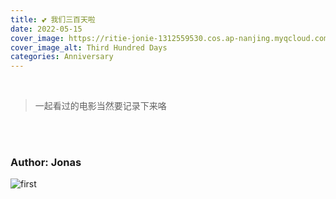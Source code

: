 ```yaml
---
title: 💕 我们三百天啦
date: 2022-05-15
cover_image: https://ritie-jonie-1312559530.cos.ap-nanjing.myqcloud.com/posts/20220515-cover.png
cover_image_alt: Third Hundred Days
categories: Anniversary
---
```


<br>
<blockquote class="quote-card">
    <p>一起看过的电影当然要记录下来咯</p>
</blockquote>
<br><br>

### Author: Jonas

![first](https://ritie-jonie-1312559530.cos.ap-nanjing.myqcloud.com/posts/20220515-01.jpg)

